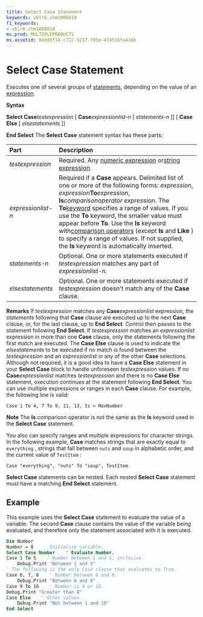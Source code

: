 ```yaml
---
title: Select Case Statement
keywords: vblr6.chm1008810
f1_keywords:
- vblr6.chm1008810
ms.prod: MULTIPLEPRODUCTS
ms.assetid: 8e885f14-c722-5217-705e-474516fa416b
---
```



# Select Case Statement

Executes one of several groups of [statements](vbe-glossary.md), depending on the value of an [expression](vbe-glossary.md).

 **Syntax**

 **Select Case**_testexpression_
 [ **Case**_expressionlist-n_
 [ _statements-n_ ]]
 [ **Case Else**
 [ _elsestatements_ ]]

 **End Select**
The  **Select Case** statement syntax has these parts:


|**Part**|**Description**|
|:-----|:-----|
| _testexpression_|Required. Any [numeric expression](vbe-glossary.md) or[string expression](vbe-glossary.md).|
| _expressionlist-n_|Required if a  **Case** appears. Delimited list of one or more of the following forms: _expression_, _expression_**To**_expression_, **Is**_comparisonoperator_ _expression_. The **To**[keyword](vbe-glossary.md) specifies a range of values. If you use the **To** keyword, the smaller value must appear before **To**. Use the **Is** keyword with[comparison operators](vbe-glossary.md) (except **Is** and **Like** ) to specify a range of values. If not supplied, the **Is** keyword is automatically inserted.|
| _statements-n_|Optional. One or more statements executed if  _testexpression_ matches any part of _expressionlist-n._|
| _elsestatements_|Optional. One or more statements executed if  _testexpression_ doesn't match any of the **Case** clause.|
 **Remarks**
If  _testexpression_ matches any **Case**_expressionlist_ expression, the _statements_ following that **Case** clause are executed up to the next **Case** clause, or, for the last clause, up to **End Select**. Control then passes to the statement following **End Select**. If _testexpression_ matches an _expressionlist_ expression in more than one **Case** clause, only the statements following the first match are executed.
The  **Case Else** clause is used to indicate the _elsestatements_ to be executed if no match is found between the _testexpression_ and an _expressionlist_ in any of the other **Case** selections. Although not required, it is a good idea to have a **Case Else** statement in your **Select Case** block to handle unforeseen _testexpression_ values. If no **Case**_expressionlist_ matches _testexpression_ and there is no **Case Else** statement, execution continues at the statement following **End Select**.
You can use multiple expressions or ranges in each  **Case** clause. For example, the following line is valid:



```
Case 1 To 4, 7 To 9, 11, 13, Is > MaxNumber 

```


 **Note**  The  **Is** comparison operator is not the same as the **Is** keyword used in the **Select Case** statement.

You also can specify ranges and multiple expressions for character strings. In the following example,  **Case** matches strings that are exactly equal to `everything` , strings that fall between `nuts` and `soup` in alphabetic order, and the current value of `TestItem` :



```
Case "everything", "nuts" To "soup", TestItem 

```

 **Select Case** statements can be nested. Each nested **Select Case** statement must have a matching **End Select** statement.

## Example

This example uses the  **Select Case** statement to evaluate the value of a variable. The second **Case** clause contains the value of the variable being evaluated, and therefore only the statement associated with it is executed.


```vb
Dim Number 
Number = 8    ' Initialize variable. 
Select Case Number    ' Evaluate Number. 
Case 1 To 5    ' Number between 1 and 5, inclusive. 
    Debug.Print "Between 1 and 5" 
' The following is the only Case clause that evaluates to True. 
Case 6, 7, 8    ' Number between 6 and 8. 
    Debug.Print "Between 6 and 8" 
Case 9 To 10    ' Number is 9 or 10. 
Debug.Print "Greater than 8" 
Case Else    ' Other values. 
    Debug.Print "Not between 1 and 10" 
End Select
```


